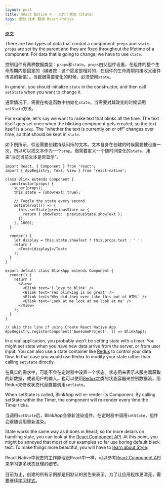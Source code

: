 ```yaml
---
layout: post
title: React Native 4 - 入门：状态（State）
tags: 原创 技术 翻译 React-Native
---
```


[原文](https://facebook.github.io/react-native/docs/state.html)

There are two types of data that control a component: `props` and `state`. `props` are set by the parent and they are fixed throughout the lifetime of a component. For data that is going to change, we have to use `state`.

控制组件有两种数据类型：`props`和`state`。`props`由父组件设置，在组件的整个生命周期内是固定的（编者按：这个固定是相对的，在组件的生命周期内接收父组件传递的新值）。当数据需要变化的时候，必须使用`state`。

In general, you should initialize `state` in the constructor, and then call `setState` when you want to change it.

通常情况下，需要在构造函数中初始化`state`，当需要对其改变的时候调用`setState`方法。

For example, let's say we want to make text that blinks all the time. The text itself gets set once when the blinking component gets created, so the text itself is a `prop`. The "whether the text is currently on or off" changes over time, so that should be kept in `state`.

如下例所示，假设需要创建持续闪烁的文本。文本自身在创建的时候需要被设置一次，所以可以把文本作为一个`prop`。而需要定义一个随时间变化的`state`，用来“决定当前文本是否显示”。

```
import React, { Component } from 'react';
import { AppRegistry, Text, View } from 'react-native';

class Blink extends Component {
  constructor(props) {
    super(props);
    this.state = {showText: true};

    // Toggle the state every second
    setInterval(() => {
      this.setState(previousState => {
        return { showText: !previousState.showText };
      });
    }, 1000);
  }

  render() {
    let display = this.state.showText ? this.props.text : ' ';
    return (
      <Text>{display}</Text>
    );
  }
}

export default class BlinkApp extends Component {
  render() {
    return (
      <View>
        <Blink text='I love to blink' />
        <Blink text='Yes blinking is so great' />
        <Blink text='Why did they ever take this out of HTML' />
        <Blink text='Look at me look at me look at me' />
      </View>
    );
  }
}

// skip this line if using Create React Native App
AppRegistry.registerComponent('AwesomeProject', () => BlinkApp);
```

In a real application, you probably won't be setting state with a timer. You might set state when you have new data arrive from the server, or from user input. You can also use a state container like [Redux](http://redux.js.org/index.html) to control your data flow. In that case you would use Redux to modify your state rather than calling `setState` directly.

在真实的需求中，可能不会在定时器中设置一个状态。状态用来表示从服务器获取的新数据，或者用户的输入。也可以使用[Redux](http://redux.js.org/index.html)之类的状态容器来控制数据流，用Redux来修改状态代替直接调用`setState`。

When setState is called, BlinkApp will re-render its Component. By calling setState within the Timer, the component will re-render every time the Timer ticks.

当调用`setState`后，BlinkApp会重新渲染组件。在定时器中调用`setState`，组件会跟随调用重新渲染。

State works the same way as it does in React, so for more details on handling state, you can look at the [React.Component API](https://facebook.github.io/react/docs/component-api.html).
At this point, you might be annoyed that most of our examples so far use boring default black text. To make things more beautiful, you will have to [learn about Style](https://facebook.github.io/react-native/docs/style.html).

React Native中状态的工作原理跟React中一样，可以参考[React.Component API](https://facebook.github.io/react/docs/component-api.html)来学习更多状态处理的细节。

目前为止，创建的所有示例都是用默认的黑色来表示。为了让应用程序更漂亮，需要继续[学习样式](https://facebook.github.io/react-native/docs/style.html)。
